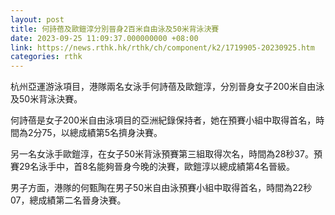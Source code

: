 ```yaml
---
layout: post
title: 何詩蓓及歐鎧淳分別晉身2百米自由泳及50米背泳決賽
date: 2023-09-25 11:09:37.000000000 +08:00
link: https://news.rthk.hk/rthk/ch/component/k2/1719905-20230925.htm
categories: rthk
---
```


杭州亞運游泳項目，港隊兩名女泳手何詩蓓及歐鎧淳，分別晉身女子200米自由泳及50米背泳決賽。

何詩蓓是女子200米自由泳項目的亞洲紀錄保持者，她在預賽小組中取得首名，時間為2分75，以總成績第5名擠身決賽。

另一名女泳手歐鎧淳，在女子50米背泳預賽第三組取得次名，時間為28秒37。預賽29名泳手中，首8名能夠晉身今晚的決賽，歐鎧淳以總成績第4名晉級。

男子方面，港隊的何甄陶在男子50米自由泳預賽小組中取得首名，時間為22秒07，總成績第二名晉身決賽。
